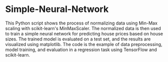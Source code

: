 # Simple-Neural-Network

This Python script shows the process of normalizing data using Min-Max scaling with scikit-learn's MinMaxScaler. The normalized data is then used to train a simple neural network for predicting house prices based on house sizes. The trained model is evaluated on a test set, and the results are visualized using matplotlib. The code is the  example of data preprocessing, model training, and evaluation in a regression task using TensorFlow and scikit-learn.
